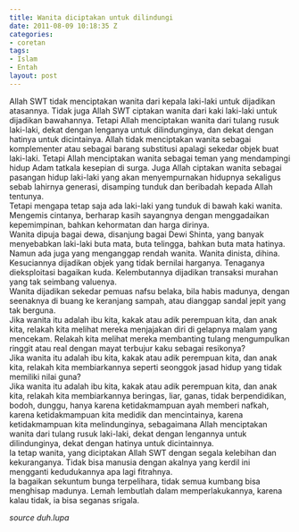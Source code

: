 ```yaml
---
title: Wanita diciptakan untuk dilindungi
date: 2011-08-09 10:18:35 Z
categories:
- coretan
tags:
- Islam
- Entah
layout: post
---
```


<p>Allah SWT tidak menciptakan wanita dari kepala laki-laki untuk dijadikan atasannya. Tidak juga Allah SWT ciptakan wanita dari kaki laki-laki untuk dijadikan bawahannya. Tetapi Allah menciptakan wanita dari tulang rusuk laki-laki, dekat dengan lenganya untuk dilindunginya, dan dekat dengan hatinya untuk dicintainya. Allah tidak menciptakan wanita sebagai komplementer atau sebagai barang substitusi apalagi sekedar objek buat laki-laki. Tetapi Allah menciptakan wanita sebagai teman yang mendampingi hidup Adam tatkala kesepian di surga. Juga Allah ciptakan wanita sebagai pasangan hidup laki-laki yang akan menyempurnakan hidupnya sekaligus sebab lahirnya generasi, disamping tunduk dan beribadah kepada Allah tentunya.<br>
Tetapi mengapa tetap saja ada laki-laki yang tunduk di bawah kaki wanita. Mengemis cintanya, berharap kasih sayangnya dengan menggadaikan kepemimpinan, bahkan kehormatan dan harga dirinya.<span id="more-606"></span><br>
Wanita dipuja bagai dewa, disanjung bagai Dewi Shinta, yang banyak menyebabkan laki-laki buta mata, buta telingga, bahkan buta mata hatinya. Namun ada juga yang menganggap rendah wanita. Wanita dinista, dihina. Kesuciannya dijadikan objek yang tidak bernilai harganya. Tenaganya dieksploitasi bagaikan kuda. Kelembutannya dijadikan transaksi murahan yang tak seimbang valuenya.<br>
Wanita dijadikan sekedar pemuas nafsu belaka, bila habis madunya, dengan seenaknya di buang ke keranjang sampah, atau dianggap sandal jepit yang tak berguna.<br>
Jika wanita itu adalah ibu kita, kakak atau adik perempuan kita, dan anak kita, relakah kita melihat mereka menjajakan diri di gelapnya malam yang mencekam. Relakah kita melihat mereka membanting tulang mengumpulkan ringgit atau real dengan mayat terbujur kaku sebagai resikonya?<br>
Jika wanita itu adalah ibu kita, kakak atau adik perempuan kita, dan anak kita, relakah kita membiarkannya seperti seonggok jasad hidup yang tidak memiliki nilai guna?<br>
Jika wanita itu adalah ibu kita, kakak atau adik perempuan kita, dan anak kita, relakah kita membiarkannya beringas, liar, ganas, tidak berpendidikan, bodoh, dunggu, hanya karena ketidakmampuan ayah memberi nafkah, karena ketidakmampuan kita medidik dan mencintainya, karena ketidakmampuan kita melindunginya, sebagaimana Allah menciptakan wanita dari tulang rusuk laki-laki, dekat dengan lengannya untuk dilindunginya, dekat dengan hatinya untuk dicintainnya.<br>
Ia tetap wanita, yang diciptakan Allah SWT dengan segala kelebihan dan kekuranganya. Tidak bisa manusia dengan akalnya yang kerdil ini mengganti kedudukannya apa lagi fitrahnya.<br>
Ia bagaikan sekuntum bunga terpelihara, tidak semua kumbang bisa menghisap madunya. Lemah lembutlah dalam memperlakukannya, karena kalau tidak, ia bisa seganas srigala.</p>
<address>source duh.lupa</address>